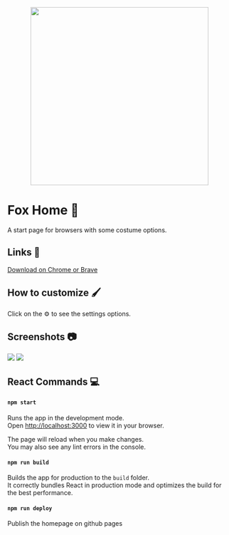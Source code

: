 <p align="center">
<img src="https://i.imgur.com/Bo4R9Kc.png" style="width: 400px">
</p>
  
# Fox Home :fox_face:
A start page for browsers with some costume options.

## Links :link:
[Download on Chrome or Brave](https://chrome.google.com/webstore/detail/fox-home/kbalcggddakepkjgcpijccappaeppfmh?hl=en-GB&authuser=0)

## How to customize 	:paintbrush:
Click on the :gear: to see the settings options.

## Screenshots :camera:

<img src="https://i.imgur.com/m7Eg0wR.jpg" style="max-width: 100%;" >
<img src="https://i.imgur.com/V0PXdg3.jpg" style="max-width: 100%;" > 


## React Commands :computer:

#### `npm start`

Runs the app in the development mode.\
Open [http://localhost:3000](http://localhost:3000) to view it in your browser.

The page will reload when you make changes.\
You may also see any lint errors in the console.

#### `npm run build`

Builds the app for production to the `build` folder.\
It correctly bundles React in production mode and optimizes the build for the best performance.

#### `npm run deploy`
Publish the homepage on github pages
